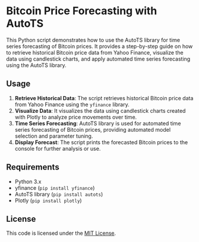 # Bitcoin Price Forecasting with AutoTS

This Python script demonstrates how to use the AutoTS library for time series forecasting of Bitcoin prices. It provides a step-by-step guide on how to retrieve historical Bitcoin price data from Yahoo Finance, visualize the data using candlestick charts, and apply automated time series forecasting using the AutoTS library.

## Usage

1. **Retrieve Historical Data**: The script retrieves historical Bitcoin price data from Yahoo Finance using the `yfinance` library.
2. **Visualize Data**: It visualizes the data using candlestick charts created with Plotly to analyze price movements over time.
3. **Time Series Forecasting**: AutoTS library is used for automated time series forecasting of Bitcoin prices, providing automated model selection and parameter tuning.
4. **Display Forecast**: The script prints the forecasted Bitcoin prices to the console for further analysis or use.

## Requirements

- Python 3.x
- yfinance (`pip install yfinance`)
- AutoTS library (`pip install autots`)
- Plotly (`pip install plotly`)

## License

This code is licensed under the [MIT License](LICENSE).
